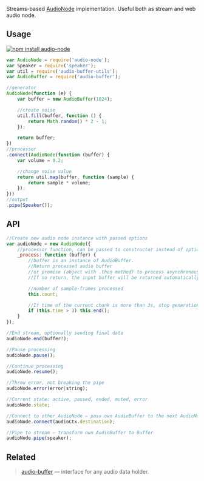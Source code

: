 Streams-based [AudioNode](https://developer.mozilla.org/en-US/docs/Web/API/AudioNode) implementation. Useful both as stream and web audio node.


## Usage

[![npm install audio-node](https://nodei.co/npm/audio-node.png?mini=true)](https://npmjs.org/package/audio-node/)

```js
var AudioNode = require('audio-node');
var Speaker = require('speaker');
var util = require('audio-buffer-utils');
var AudioBuffer = require('audio-buffer');

//generator
AudioNode(function (e) {
	var buffer = new AudioBuffer(1024);

	//create noise
	util.fill(buffer, function () {
		return Math.random() * 2 - 1;
	});

	return buffer;
})
//processor
.connect(AudioNode(function (buffer) {
	var volume = 0.2;

	//change noise value
	return util.map(buffer, function (sample) {
		return sample * volume;
	});
}))
//output
.pipe(Speaker());
```

## API

```js
//Create new audio node instance with passed options
var audioNode = new AudioNode({
	//processor function, can be passed to constructor instead of options, as in usage examples
	_process: function (buffer) {
		//buffer is an instance of AudioBuffer.
		//Return processed audio buffer
		//or promise (object with .then method) to process asynchronously.
		//If no return, the input buffer will be returned automatically as pass-through.

		//number of sample-frames processed
		this.count;

		//If time of the current chunk is more than 3s, stop generation
		if (this.time > 3) this.end();
	}
});

//End stream, optionally sending final data
audioNode.end(buffer?);

//Pause processing
audioNode.pause();

//Continue processing
audioNode.resume();

//Throw error, not breaking the pipe
audioNode.error(error|string);

//Current state: active, paused, ended, muted, error
audioNode.state;

//Connect to other AudioNode — pass own AudioBuffer to the next AudioNode
audioNode.connect(audioCtx.destination);

//Pipe to stream — transform own AudioBuffer to Buffer
audioNode.pipe(speaker);
```

## Related

> [audio-buffer](https://github.com/audio-lab/buffer) — interface for any audio data holder.<br/>